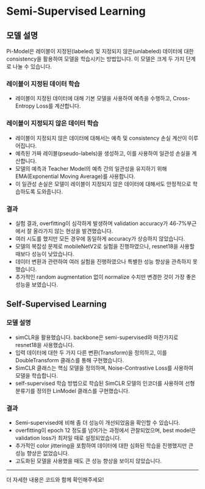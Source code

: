 # Semi-Supervised Learning

## 모델 설명
Pi-Model은 레이블이 지정된(labeled) 및 지정되지 않은(unlabeled) 데이터에 대한 consistency을 활용하여 모델을 학습시키는 방법입니다. 이 모델은 크게 두 가지 단계로 나눌 수 있습니다.

### 레이블이 지정된 데이터 학습
- 레이블이 지정된 데이터에 대해 기본 모델을 사용하여 예측을 수행하고, Cross-Entropy Loss를 계산합니다.

### 레이블이 지정되지 않은 데이터 학습
- 레이블이 지정되지 않은 데이터에 대해서는 예측 및 consistency 손실 계산이 이루어집니다.
- 예측된 가짜 레이블(pseudo-labels)을 생성하고, 이를 사용하여 일관성 손실을 계산합니다.
- 모델의 예측과 Teacher Model의 예측 간의 일관성을 유지하기 위해 EMA(Exponential Moving Average)를 사용합니다.
- 이 일관성 손실은 모델이 레이블이 지정되지 않은 데이터에 대해서도 안정적으로 학습하도록 도와줍니다.

### 결과
- 실험 결과, overfitting이 심각하게 발생하며 validation accuracy가 46-7%부근에서 잘 올라가지 않는 현상을 발견했습니다.
- 여러 시도를 했지만 모든 경우에 동일하게 accuracy가 상승하지 않았습니다.
- 모델의 복잡성 문제로 mobileNetV2로 실험을 진행하였으나, resnet18을 사용할 때보다 성능이 낮았습니다.
- 데이터 변환과 관련하여 여러 실험을 진행하였으나 특별한 성능 향상을 관측하지 못했습니다.
- 추가적인 random augmentation 없이 normalize 수치만 변경한 것이 가장 좋은 성능을 보였습니다.

## Self-Supervised Learning

### 모델 설명
- simCLR을 활용했습니다. backbone은 semi-supervised와 마찬가지로 resnet18을 사용했습니다.
- 입력 데이터에 대한 두 가지 다른 변환(Transform)을 정의하고, 이를 DoubleTransform 클래스를 통해 구현했습니다.
- SimCLR 클래스는 핵심 모델을 정의하며, Noise-Contrastive Loss를 사용하여 모델을 학습합니다.
- self-supervised 학습 방법으로 학습된 SimCLR 모델의 인코더를 사용하여 선형 분류기를 정의한 LinModel 클래스를 구현했습니다.

### 결과
- Semi-supervised에 비해 좀 더 성능이 개선되었음을 확인할 수 있습니다.
- overfitting이 epoch 12 정도를 넘어가는 과정에서 관찰되었으며, best model은 validation loss가 최저일 때로 설정되었습니다.
- 추가적인 color jittering을 포함하여 데이터에 대한 심화된 학습을 진행했지만 큰 성능 향상은 없었습니다.
- 고도화된 모델을 사용했을 때도 큰 성능 향상을 보이지 않았습니다.

---

더 자세한 내용은 코드와 함께 확인해주세요!
